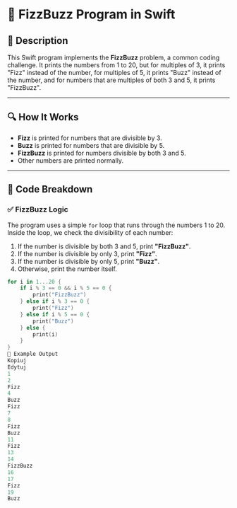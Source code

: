 # 📌 FizzBuzz Program in Swift

## 🚀 Description
This Swift program implements the **FizzBuzz** problem, a common coding challenge. It prints the numbers from 1 to 20, but for multiples of 3, it prints "Fizz" instead of the number, for multiples of 5, it prints "Buzz" instead of the number, and for numbers that are multiples of both 3 and 5, it prints "FizzBuzz".

---

## 🔍 How It Works
- **Fizz** is printed for numbers that are divisible by 3.
- **Buzz** is printed for numbers that are divisible by 5.
- **FizzBuzz** is printed for numbers divisible by both 3 and 5.
- Other numbers are printed normally.

---

## 📂 Code Breakdown

### ✅ **FizzBuzz Logic**

The program uses a simple `for` loop that runs through the numbers 1 to 20. Inside the loop, we check the divisibility of each number:

1. If the number is divisible by both 3 and 5, print **"FizzBuzz"**.
2. If the number is divisible by only 3, print **"Fizz"**.
3. If the number is divisible by only 5, print **"Buzz"**.
4. Otherwise, print the number itself.

```swift
for i in 1...20 {
    if i % 3 == 0 && i % 5 == 0 {
        print("FizzBuzz")
    } else if i % 3 == 0 {
        print("Fizz")
    } else if i % 5 == 0 {
        print("Buzz")
    } else {
        print(i)
    }
}
🎯 Example Output
Kopiuj
Edytuj
1
2
Fizz
4
Buzz
Fizz
7
8
Fizz
Buzz
11
Fizz
13
14
FizzBuzz
16
17
Fizz
19
Buzz
